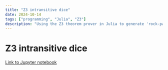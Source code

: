 ```yaml
---
title: "Z3 intransitive dice"
date: 2024-10-14
tags: ["programming", "Julia", "Z3"]
description: "Using the Z3 theorem prover in Julia to generate 'rock-paper-scissor dice'."
---
```

# Z3 intransitive dice

[Link to Jupyter notebook](https://blog.jorisl.nl/media/z3_intransitive_dice/z3_intransitive_dice.html)
